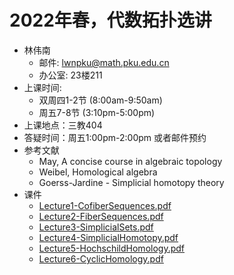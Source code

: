 # 2022年春，代数拓扑选讲
* 林伟南
    * 邮件: lwnpku@math.pku.edu.cn
    * 办公室: 23楼211
* 上课时间: 
    * 双周四1-2节 (8:00am-9:50am)
    * 周五7-8节 (3:10pm-5:00pm)
* 上课地点：三教404
* 答疑时间：周五1:00pm-2:00pm 或者邮件预约
* 参考文献
    * May, A concise course in algebraic topology
    * Weibel, Homological algebra
    * Goerss-Jardine - Simplicial homotopy theory
* 课件
    * [Lecture1-CofiberSequences.pdf](./Lecture1-CofiberSequences.pdf)
    * [Lecture2-FiberSequences.pdf](./Lecture2-FiberSequences.pdf)
    * [Lecture3-SimplicialSets.pdf](./Lecture3-SimplicialSets.pdf)
    * [Lecture4-SimplicialHomotopy.pdf](./Lecture4-SimplicialHomotopy.pdf)
    * [Lecture5-HochschildHomology.pdf](./Lecture5-HochschildHomology.pdf)
    * [Lecture6-CyclicHomology.pdf](./Lecture6-CyclicHomology.pdf)
